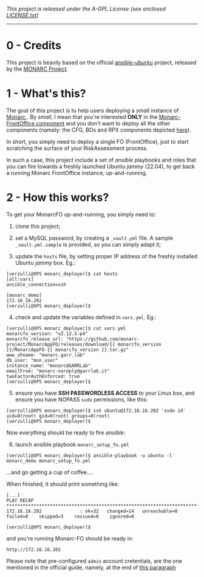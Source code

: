 _This project is released under the A-GPL License (see enclosed [LICENSE.txt](LICENSE.txt))_

---

0 - Credits
===========
This project is heavily based on the official [ansible-ubuntu](https://github.com/monarc-project/ansible-ubuntu) project, released by the [MONARC Project](https://www.monarc.lu/).

1 - What's this?
================

The goal of this project is to help users deploying a _small_ instance of [Monarc ](https://www.monarc.lu/). By _small_, I mean that you're interested **ONLY** in the [Monarc-FrontOffice component](https://github.com/monarc-project/MonarcAppFO) and you don't want to deploy all the other components (namely: the CFG, BOs and RPX components depicted [here](https://www.monarc.lu/documentation/technical-guide/#global-architecture)).

In short, you simply need to deploy a single FO (FrontOffice), just to start scratching the surface of your RiskAssessment process.

In such a case, this project include a set of _ansible_ playbooks and roles  that you can fire towards a freshly launched Ubuntu _jammy_ (22.04), to get back a running Monarc FrontOffice instance, up-and-running.

2 - How this works?
===================
To get your MonarcFO up-and-running, you simply need to:

1. clone this project;

2. set a MySQL password, by creating a `_vault.yml` file. A sample `_vault.yml.sample` is provided, so you can simply adapt it;

3. update the `hosts` file, by setting proper IP address of the freshly installed Ubuntu _jammy_ box. Eg.:
~~~
[verzulli@XPS monarc_deployer]$ cat hosts
[all:vars]
ansible_connection=ssh

[monarc_demo]
172.16.16.202
[verzulli@XPS monarc_deployer]$
~~~

4. check and update the variables defined in `vars.yml`. Eg.:

~~~
[verzulli@XPS monarc_deployer]$ cat vars.yml 
monarcfo_version: "v2.12.5-p4"
monarcfo_release_url: "https://github.com/monarc-project/MonarcAppFO/releases/download/{{ monarcfo_version }}/MonarcAppFO-{{ monarcfo_version }}.tar.gz"
www_vhname: "monarc.garr.lab"
db_user: "mon_user"
instance_name: "monarc@GARRLab"
emailFrom: "monarc-noreply@garrlab.it"
twoFactorAuthEnforced: true
[verzulli@XPS monarc_deployer]$
~~~

5. ensure you have **SSH PASSWORDLESS ACCESS** to your Linux box, and ensure you have NOPASS `sudo` permissions, like this:

~~~
[verzulli@XPS monarc_deployer]$ ssh ubuntu@172.16.16.202 'sudo id'
uid=0(root) gid=0(root) groups=0(root)
[verzulli@XPS monarc_deployer]$ 
~~~

Now everything should be ready to fire _ansible_:

6. launch ansible playbook `monarc_setup_fo.yml`

~~~
[verzulli@XPS monarc_deployer]$ ansible-playbook -u ubuntu -l monarc_demo monarc_setup_fo.yml
~~~

...and go getting a cup of coffee....

When finished, it should print something like:

~~~
[...]
PLAY RECAP *******************************************************************************************************
172.16.16.202              : ok=32   changed=14   unreachable=0    failed=0    skipped=3    rescued=0    ignored=0   

[verzulli@XPS monarc_deployer]$
~~~

and you're running Monarc-FO should be ready in:

`http://172.16.16.102`

Please note that pre-configured `admin` account cretentials, are the one mentioned in the official guide, namely, at the end of [this paragraph](https://www.monarc.lu/documentation/technical-guide/#prepared-virtual-machine)